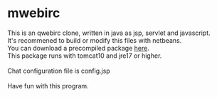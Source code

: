 # mwebirc
 This is an qwebirc clone, written in java as jsp, servlet and javascript.<br>
 It's recommened to build or modify this files with netbeans.<br>
 You can download a precompiled package [here](https://github.com/user-attachments/files/16875753/mwebirc.zip).<br>
 This package runs with tomcat10 and jre17 or higher.<br>
<br>
 Chat configuration file is config.jsp<br>
 <br>
 Have fun with this program.<br>

